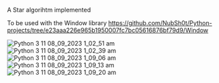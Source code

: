 A Star algorihtm implemented

To be used with the Window library
https://github.com/NubSh0t/Python-projects/tree/e23aaa226e965b1950007fc7bc05616876bf79d9/Window

![Python 3 11 08_09_2023 1_02_51 am](https://github.com/NubSh0t/Python-projects/assets/113845503/816a1c1a-f927-4604-a640-4331e9f22cce)
![Python 3 11 08_09_2023 1_02_39 am](https://github.com/NubSh0t/Python-projects/assets/113845503/4f78bf9b-d34b-49a8-aa1e-f70c540538dc)
![Python 3 11 08_09_2023 1_09_06 am](https://github.com/NubSh0t/Python-projects/assets/113845503/9d2ac1ad-ad9f-466a-954c-db5da9207845)
![Python 3 11 08_09_2023 1_09_13 am](https://github.com/NubSh0t/Python-projects/assets/113845503/98b09bec-ff79-42a2-b4f0-6daff1e2441c)
![Python 3 11 08_09_2023 1_09_20 am](https://github.com/NubSh0t/Python-projects/assets/113845503/5f2cfa6e-6b1a-49b0-92f3-e7e4208be476)
